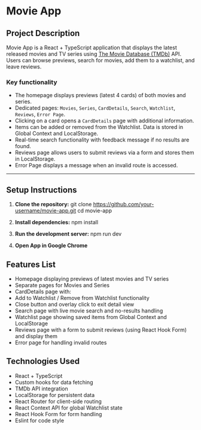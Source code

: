 # Movie App

## Project Description

Movie App is a React + TypeScript application that displays the latest released movies and TV series using [The Movie Database (TMDb)](https://www.themoviedb.org/) API.  
Users can browse previews, search for movies, add them to a watchlist, and leave reviews.

### Key functionality

- The homepage displays previews (latest 4 cards) of both movies and series.
- Dedicated pages: `Movies`, `Series`, `CardDetails`, `Search`, `Watchlist`, `Reviews`, `Error Page`.
- Clicking on a card opens a `CardDetails` page with additional information.
- Items can be added or removed from the Watchlist. Data is stored in Global Context and LocalStorage.
- Real-time search functionality with feedback message if no results are found.
- Reviews page allows users to submit reviews via a form and stores them in LocalStorage.
- Error Page displays a message when an invalid route is accessed.

---

## Setup Instructions

1. **Clone the repository:**
   git clone https://github.com/your-username/movie-app.git
   cd movie-app

2. **Install dependencies:**
   npm install

3. **Run the development server:**
  npm run dev

4. **Open App in Google Chrome**

## Features List

- Homepage displaying previews of latest movies and TV series
- Separate pages for Movies and Series
- CardDetails page with:
- Add to Watchlist / Remove from Watchlist functionality
- Close button and overlay click to exit detail view
- Search page with live movie search and no-results handling
- Watchlist page showing saved items from Global Context and LocalStorage
- Reviews page with a form to submit reviews (using React Hook Form) and display them
- Error page for handling invalid routes

## Technologies Used

- React + TypeScript
- Custom hooks for data fetching
- TMDb API integration
- LocalStorage for persistent data
- React Router for client-side routing
- React Context API for global Watchlist state
- React Hook Form for form handling
- Eslint for code style

